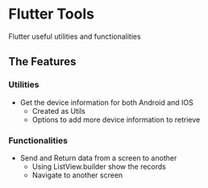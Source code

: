 # Flutter Tools
Flutter useful utilities and functionalities

## The Features

### Utilities
 - Get the device information for both Android and IOS
	 - Created as Utils
	 - Options to add more device information to retrieve

### Functionalities
-  Send and Return data from a screen to another
	- Using ListView.builder show the records
	- Navigate to another screen
<!--stackedit_data:
eyJoaXN0b3J5IjpbLTE5OTExNjg3NjMsLTI4NjIzMzk3MSwtMT
g4Mjc5MTU2N119
-->